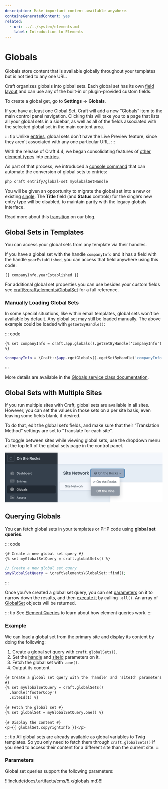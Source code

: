 ```yaml
---
description: Make important content available anywhere.
containsGeneratedContent: yes
related:
  - uri: ../../system/elements.md
    label: Introduction to Elements
---
```


# Globals

Globals store content that is available globally throughout your templates but is not tied to any one URL.

<!-- more -->

Craft organizes globals into global sets. Each global set has its own [field layout](fields.md#field-layouts) and can use any of the built-in or plugin-provided custom fields.

To create a global get, go to **Settings** → **Globals**.

If you have at least one Global Set, Craft will add a new “Globals” item to the main control panel navigation. Clicking this will take you to a page that lists all your global sets in a sidebar, as well as all of the fields associated with the selected global set in the main content area.

::: tip
Unlike [entries](entries.md#entries), global sets don’t have the Live Preview feature, since they aren’t associated with any one particular URL.
:::

<Block label="Migrating to Singles">

With the release of Craft 4.4, we began consolidating features of [other element types](elements.md) into [entries](entries.md).

As part of that process, we introduced a [console command](../cli.md#entrify-global-set) that can automate the conversion of global sets to entries:

```bash
php craft entrify/global-set myGlobalSetHandle
```

You will be given an opportunity to migrate the global set into a new or existing [single](entries.md#singles). The **Title** field (and **Status** controls) for the single’s new entry type will be disabled, to maintain parity with the legacy globals interface.

Read more about this [transition](https://craftcms.com/blog/entrification) on our blog.

</Block>

## Global Sets in Templates

You can access your global sets from any template via their handles.

If you have a global set with the handle `companyInfo` and it has a field with the handle `yearEstablished`, you can access that field anywhere using this code:

```twig
{{ companyInfo.yearEstablished }}
```

For additional global set properties you can use besides your custom fields see <craft5:craft\elements\GlobalSet> for a full reference.

### Manually Loading Global Sets

In some special situations, like within email templates, global sets won’t be available by default. Any global set may still be loaded manually. The above example could be loaded with `getSetByHandle()`:

::: code
```twig
{% set companyInfo = craft.app.globals().getSetByHandle('companyInfo') %}
```
```php
$companyInfo = \Craft::$app->getGlobals()->getSetByHandle('companyInfo');
```
:::

More details are available in the [Globals service class documentation](craft5:craft\services\Globals).

## Global Sets with Multiple Sites

If you run multiple sites with Craft, global sets are available in all sites. However, you can set the values in those sets on a per site basis, even leaving some fields blank, if desired.

To do that, edit the global set’s fields, and make sure that their “Translation Method” settings are set to “Translate for each site”.

To toggle between sites while viewing global sets, use the dropdown menu at the top left of the global sets page in the control panel.

![Toggling between sites in Globals](../../images/globals-multisite-nav.png)

## Querying Globals

You can fetch global sets in your templates or PHP code using **global set queries**.

::: code
```twig
{# Create a new global set query #}
{% set myGlobalSetQuery = craft.globalSets() %}
```
```php
// Create a new global set query
$myGlobalSetQuery = \craft\elements\GlobalSet::find();
```
:::

Once you’ve created a global set query, you can set [parameters](#parameters) on it to narrow down the results, and then [execute it](element-queries.md#executing-element-queries) by calling `.all()`. An array of [GlobalSet](craft5:craft\elements\GlobalSet) objects will be returned.

::: tip
See [Element Queries](element-queries.md) to learn about how element queries work.
:::

### Example

We can load a global set from the primary site and display its content by doing the following:

1. Create a global set query with `craft.globalSets()`.
2. Set the [handle](#handle) and [siteId](#siteid) parameters on it.
3. Fetch the global set with `.one()`.
4. Output its content.

```twig
{# Create a global set query with the 'handle' and 'siteId' parameters #}
{% set myGlobalSetQuery = craft.globalSets()
  .handle('footerCopy')
  .siteId(1) %}

{# Fetch the global set #}
{% set globalSet = myGlobalSetQuery.one() %}

{# Display the content #}
<p>{{ globalSet.copyrightInfo }}</p>
```

::: tip
All global sets are already available as global variables to Twig templates. So you only need to fetch them through  `craft.globalSets()` if you need to access their content for a different site than the current site.
:::

### Parameters

Global set queries support the following parameters:

<!-- This section of the page is dynamically generated! Changes to the file below may be overwritten by automated tools. -->
!!!include(docs/.artifacts/cms/5.x/globals.md)!!!

